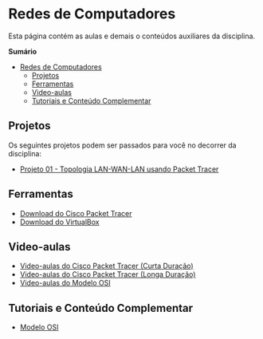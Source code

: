 # Redes de Computadores

Esta página contém as aulas e demais o conteúdos auxiliares da disciplina.

**Sumário**
- [Redes de Computadores](#redes-de-computadores)
  - [Projetos](#projetos)
  - [Ferramentas](#ferramentas)
  - [Video-aulas](#video-aulas)
  - [Tutoriais e Conteúdo Complementar](#tutoriais-e-conteúdo-complementar)

## Projetos

Os seguintes projetos podem ser passados para você no decorrer da disciplina:

- [Projeto 01 - Topologia LAN-WAN-LAN usando Packet Tracer](./PROJETO_01/)

## Ferramentas
- [Download do Cisco Packet Tracer](https://www.netacad.com/resources/lab-downloads?courseLang=en-US)
- [Download do VirtualBox](https://www.virtualbox.org/wiki/Downloads)

## Video-aulas

- [Video-aulas do Cisco Packet Tracer (Curta Duração)](https://www.youtube.com/watch?v=4QPacAKlqDU&list=PLfvOpw8k80Wrf9Zv85rU6BB7-Ar0NFGmF&index=2)
- [Video-aulas do Cisco Packet Tracer (Longa Duração)](https://www.youtube.com/watch?v=SOrOdOu1xAU&list=PLAp37wMSBouDeR3lBP2SsEe6GC5YW2UIg)
- [Video-aulas do Modelo OSI](https://www.youtube.com/watch?v=7sW8CXVx7IU)

## Tutoriais e Conteúdo Complementar
- [Modelo OSI](https://www.alura.com.br/artigos/conhecendo-o-modelo-osi)